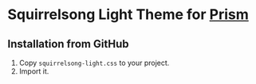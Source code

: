 # Squirrelsong Light Theme for [Prism](https://prismjs.com/)

## Installation from GitHub

1. Copy `squirrelsong-light.css` to your project.
2. Import it.
